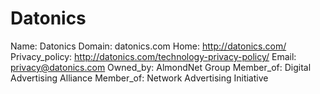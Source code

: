 
# Datonics

Name: Datonics
Domain: datonics.com
Home: http://datonics.com/
Privacy_policy: http://datonics.com/technology-privacy-policy/
Email: privacy@datonics.com
Owned_by: AlmondNet Group
Member_of: Digital Advertising Alliance
Member_of: Network Advertising Initiative
